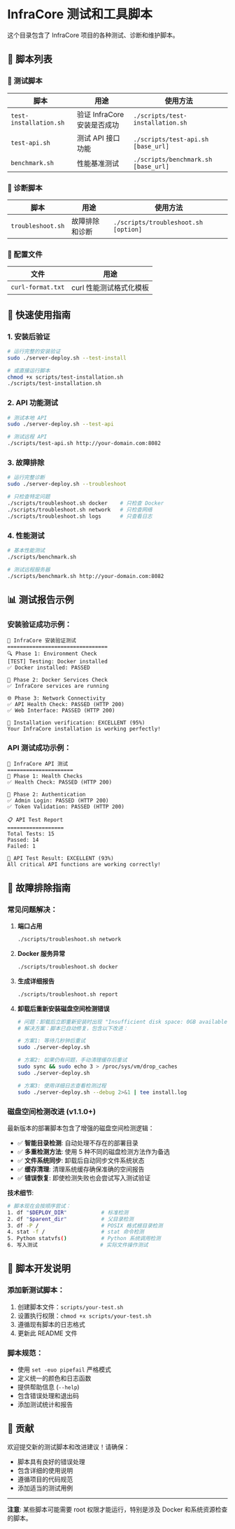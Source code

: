 # InfraCore 测试和工具脚本

这个目录包含了 InfraCore 项目的各种测试、诊断和维护脚本。

## 📁 脚本列表

### 🧪 测试脚本

| 脚本 | 用途 | 使用方法 |
|------|------|----------|
| `test-installation.sh` | 验证 InfraCore 安装是否成功 | `./scripts/test-installation.sh` |
| `test-api.sh` | 测试 API 接口功能 | `./scripts/test-api.sh [base_url]` |
| `benchmark.sh` | 性能基准测试 | `./scripts/benchmark.sh [base_url]` |

### 🔧 诊断脚本

| 脚本 | 用途 | 使用方法 |
|------|------|----------|
| `troubleshoot.sh` | 故障排除和诊断 | `./scripts/troubleshoot.sh [option]` |

### 📄 配置文件

| 文件 | 用途 |
|------|------|
| `curl-format.txt` | curl 性能测试格式化模板 |

## 🚀 快速使用指南

### 1. 安装后验证

```bash
# 运行完整的安装验证
sudo ./server-deploy.sh --test-install

# 或直接运行脚本
chmod +x scripts/test-installation.sh
./scripts/test-installation.sh
```

### 2. API 功能测试

```bash
# 测试本地 API
sudo ./server-deploy.sh --test-api

# 测试远程 API
./scripts/test-api.sh http://your-domain.com:8082
```

### 3. 故障排除

```bash
# 运行完整诊断
sudo ./server-deploy.sh --troubleshoot

# 只检查特定问题
./scripts/troubleshoot.sh docker    # 只检查 Docker
./scripts/troubleshoot.sh network   # 只检查网络
./scripts/troubleshoot.sh logs      # 只查看日志
```

### 4. 性能测试

```bash
# 基本性能测试
./scripts/benchmark.sh

# 测试远程服务器
./scripts/benchmark.sh http://your-domain.com:8082
```

## 📊 测试报告示例

### 安装验证成功示例：
```
🧪 InfraCore 安装验证测试
================================
🔍 Phase 1: Environment Check
[TEST] Testing: Docker installed
✅ Docker installed: PASSED

🐳 Phase 2: Docker Services Check
✅ InfraCore services are running

🌐 Phase 3: Network Connectivity
✅ API Health Check: PASSED (HTTP 200)
✅ Web Interface: PASSED (HTTP 200)

🎉 Installation verification: EXCELLENT (95%)
Your InfraCore installation is working perfectly!
```

### API 测试成功示例：
```
🧪 InfraCore API 测试
=====================
🏥 Phase 1: Health Checks
✅ Health Check: PASSED (HTTP 200)

🔐 Phase 2: Authentication
✅ Admin Login: PASSED (HTTP 200)
✅ Token Validation: PASSED (HTTP 200)

📋 API Test Report
==================
Total Tests: 15
Passed: 14
Failed: 1

🎉 API Test Result: EXCELLENT (93%)
All critical API functions are working correctly!
```

## 🔧 故障排除指南

### 常见问题解决：

1. **端口占用**
   ```bash
   ./scripts/troubleshoot.sh network
   ```

2. **Docker 服务异常**
   ```bash
   ./scripts/troubleshoot.sh docker
   ```

3. **生成详细报告**
   ```bash
   ./scripts/troubleshoot.sh report
   ```

4. **卸载后重新安装磁盘空间检测错误**
   ```bash
   # 问题：卸载后立即重新安装时出现 "Insufficient disk space: 0GB available" 错误
   # 解决方案：脚本已自动修复，包含以下改进：
   
   # 方案1: 等待几秒钟后重试
   sudo ./server-deploy.sh
   
   # 方案2: 如果仍有问题，手动清理缓存后重试
   sudo sync && sudo echo 3 > /proc/sys/vm/drop_caches
   sudo ./server-deploy.sh
   
   # 方案3: 使用详细日志查看检测过程
   sudo ./server-deploy.sh --debug 2>&1 | tee install.log
   ```

### 磁盘空间检测改进 (v1.1.0+)

最新版本的部署脚本包含了增强的磁盘空间检测逻辑：

- ✅ **智能目录检测**: 自动处理不存在的部署目录
- ✅ **多重检测方法**: 使用 5 种不同的磁盘检测方法作为备选
- ✅ **文件系统同步**: 卸载后自动同步文件系统状态
- ✅ **缓存清理**: 清理系统缓存确保准确的空间报告
- ✅ **错误恢复**: 即使检测失败也会尝试写入测试验证

**技术细节**:
```bash
# 脚本现在会按顺序尝试：
1. df "$DEPLOY_DIR"           # 标准检测
2. df "$parent_dir"           # 父目录检测  
3. df -P /                    # POSIX 格式根目录检测
4. stat -f /                  # stat 命令检测
5. Python statvfs()           # Python 系统调用检测
6. 写入测试                    # 实际文件操作测试
```

## 📝 脚本开发说明

### 添加新测试脚本：

1. 创建脚本文件：`scripts/your-test.sh`
2. 设置执行权限：`chmod +x scripts/your-test.sh`
3. 遵循现有脚本的日志格式
4. 更新此 README 文件

### 脚本规范：

- 使用 `set -euo pipefail` 严格模式
- 定义统一的颜色和日志函数
- 提供帮助信息 (`--help`)
- 包含错误处理和退出码
- 添加测试统计和报告

## 🤝 贡献

欢迎提交新的测试脚本和改进建议！请确保：

- 脚本具有良好的错误处理
- 包含详细的使用说明
- 遵循项目的代码规范
- 添加适当的测试用例

---

**注意**: 某些脚本可能需要 root 权限才能运行，特别是涉及 Docker 和系统资源检查的脚本。